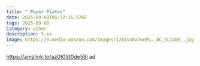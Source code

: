```yaml
---
title: " Paper Plates"
date: 2025-09-08T05:37:15.578Z
tags: 2025-09-08
Category: other
description: 5.xx
image: https://m.media-amazon.com/images/I/61VsKx7wnPL._AC_SL1300_.jpg
---
```

https://amzlink.to/az0t0St0de58l ad